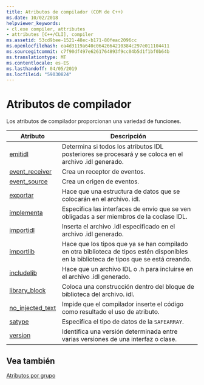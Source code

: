 ```yaml
---
title: Atributos de compilador (COM de C++)
ms.date: 10/02/2018
helpviewer_keywords:
- cl.exe compiler, attributes
- attributes [C++/CLI], compiler
ms.assetid: 53cd9bee-1521-48ec-b171-80feac2096cc
ms.openlocfilehash: ea4d3119a640c0642664210384c297e011104411
ms.sourcegitcommit: c7f90df497e6261764893f9cc04b5d1f1bf0b64b
ms.translationtype: MT
ms.contentlocale: es-ES
ms.lasthandoff: 04/05/2019
ms.locfileid: "59030824"
---
```

# <a name="compiler-attributes"></a>Atributos de compilador

Los atributos de compilador proporcionan una variedad de funciones.

|Atributo|Descripción|
|---------------|-----------------|
|[emitidl](emitidl.md)|Determina si todos los atributos IDL posteriores se procesará y se coloca en el archivo .idl generado.|
|[event_receiver](event-receiver.md)|Crea un receptor de eventos.|
|[event_source](event-source.md)|Crea un origen de eventos.|
|[exportar](export.md)|Hace que una estructura de datos que se colocarán en el archivo. idl.|
|[implementa](implements-cpp.md)|Especifica las interfaces de envío que se ven obligadas a ser miembros de la coclase IDL.|
|[importidl](importidl.md)|Inserta el archivo .idl especificado en el archivo .idl generado.|
|[importlib](importlib.md)|Hace que los tipos que ya se han compilado en otra biblioteca de tipos estén disponibles en la biblioteca de tipos que se está creando.|
|[includelib](includelib-cpp.md)|Hace que un archivo IDL o .h para incluirse en el archivo .idl generado.|
|[library_block](library-block.md)|Coloca una construcción dentro del bloque de biblioteca del archivo. idl.|
|[no_injected_text](no-injected-text.md)|Impide que el compilador inserte el código como resultado el uso de atributo.|
|[satype](satype.md)|Especifica el tipo de datos de la `SAFEARRAY`.|
|[version](version-cpp.md)|Identifica una versión determinada entre varias versiones de una interfaz o clase.|

## <a name="see-also"></a>Vea también

[Atributos por grupo](attributes-by-group.md)